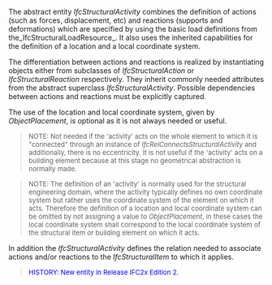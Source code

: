 ﻿The abstract entity _IfcStructuralActivity_ combines the definition of actions (such as forces, displacement, etc) and reactions (supports and deformations) which are specified by using the basic load definitions from the_IfcStructuralLoadResource_. It also uses the inherited capabilities for the definition of a location and a local coordinate system.

The differentiation between actions and reactions is realized by instantiating objects either from subclasses of _IfcStructuralAction_ or _IfcStructuralReaction_ respectively. They inherit commonly needed attributes from the abstract superclass _IfcStructuralActivity_. Possible dependencies between actions and reactions must be explicitly captured.

The use of the location and local coordinate system, given by _ObjectPlacement_, is optional as it is not always needed or useful.

> <font size="-1">NOTE: Not needed if the 'activity' acts on the whole
		  element to which it is "connected" through an instance of
		  <i>IfcRelConnectsStructuralActivity</i> and additionally, there is no
		  eccentricity. It is not useful if the 'activity' acts on a building element
		  because at this stage no geometrical abstraction is normally made.</font>
> 


> <font size="-1">NOTE: The definition of an 'activity' is normally used
		  for the structural engineering domain, where the activity typically defines no
		  own coordinate system but rather uses the coordinate system of the element on
		  which it acts. Therefore the definition of a location and local coordinate
		  system can be omitted by not assigning a value to <i>ObjectPlacement</i>, in
		  these cases the local coordinate system shall correspond to the local
		  coordinate system of the structural item or building element on which it acts.
		  </font>
>

In addition the _IfcStructuralActivity_ defines the relation needed to associate actions and/or reactions to the _IfcStructuralItem_ to which it applies.

> <font color="#0000FF" size="-1">HISTORY: New entity in Release IFC2x
		  Edition 2. </font>
>